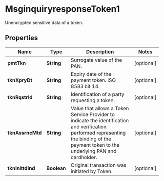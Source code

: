

# MsginquiryresponseToken1

Unencrypted sensitive data of a token.
## Properties

Name | Type | Description | Notes
------------ | ------------- | ------------- | -------------
**pmtTkn** | **String** | Surrogate value of the PAN. |  [optional]
**tknXpryDt** | **String** | Expiry date of the payment token. ISO 8583 bit 14. |  [optional]
**tknRqstrId** | **String** | Identification of a party requesting a token. |  [optional]
**tknAssrncMtd** | **String** | Value that allows a Token Service Provider to indicate the identification and verification performed representing the binding of the payment token to the underlying PAN and cardholder. |  [optional]
**tknInittdInd** | **Boolean** | Original transaction was initiated by Token. |  [optional]



